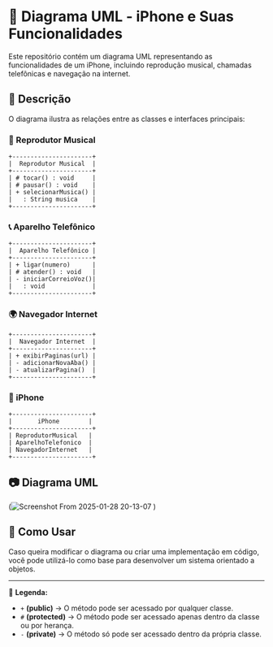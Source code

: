 # 📱 Diagrama UML - iPhone e Suas Funcionalidades

Este repositório contém um diagrama UML representando as funcionalidades de um iPhone, incluindo reprodução musical, chamadas telefônicas e navegação na internet.

## 📌 Descrição

O diagrama ilustra as relações entre as classes e interfaces principais:

### 📢 Reprodutor Musical  
```
+----------------------+
|  Reprodutor Musical  |
+----------------------+
| # tocar() : void     |
| # pausar() : void    |
| + selecionarMusica() |
|   : String musica    |
+----------------------+
```

### 📞 Aparelho Telefônico  
```
+----------------------+
|  Aparelho Telefônico |
+----------------------+
| + ligar(numero)      |
| # atender() : void   |
| - iniciarCorreioVoz()|
|   : void             |
+----------------------+
```

### 🌍 Navegador Internet  
```
+----------------------+
|  Navegador Internet  |
+----------------------+
| + exibirPaginas(url) |
| - adicionarNovaAba() |
| - atualizarPagina()  |
+----------------------+
```

### 📱 iPhone  
```
+----------------------+
|       iPhone        |
+----------------------+
| ReprodutorMusical   |
| AparelhoTelefonico  |
| NavegadorInternet   |
+----------------------+
```

## 📷 Diagrama UML

(![Screenshot From 2025-01-28 20-13-07](https://github.com/user-attachments/assets/373b17eb-6ca1-45f0-9205-3418a4160559)
)

## 🚀 Como Usar

Caso queira modificar o diagrama ou criar uma implementação em código, você pode utilizá-lo como base para desenvolver um sistema orientado a objetos.

---

📌 **Legenda:**
- `+` **(public)** → O método pode ser acessado por qualquer classe.
- `#` **(protected)** → O método pode ser acessado apenas dentro da classe ou por herança.
- `-` **(private)** → O método só pode ser acessado dentro da própria classe.
